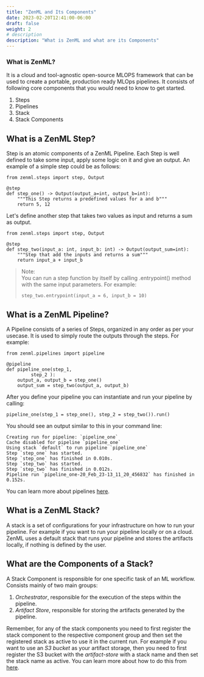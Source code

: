 ```yaml
---
title: "ZenML and Its Components"
date: 2023-02-20T12:41:00-06:00
draft: false
weight: 2
# description
description: "What is ZenML and what are its Components"
---
```


### What is ZenML?
It is a cloud and tool-agnostic open-source MLOPS framework that can be used to create a portable, production ready MLOps pipelines. It consists of following core components that you would need to know to get started.
1. Steps
2. Pipelines
3. Stack
4. Stack Components

## What is a ZenML Step?
Step is an atomic components of a ZenML Pipeline. Each Step is well defined to take some input, apply some logic on it and give an output. An example of a simple step could be as follows:

```{python}
from zenml.steps import step, Output

@step
def step_one() -> Output(output_a=int, output_b=int):
	"""This Step returns a predefined values for a and b"""
	return 5, 12
```

Let's define another step that takes two values as input and returns a sum as output.

```{python}
from zenml.steps import step, Output

@step
def step_two(input_a: int, input_b: int) -> Output(output_sum=int):
	"""Step that add the inputs and returns a sum"""
	return input_a + input_b
```


>Note:<br>You can run a step function by itself by calling .entrypoint() method with the same input parameters. For example: <br> 
>```{python} 
>step_two.entrypoint(input_a = 6, input_b = 10)
>```

## What is a ZenML Pipeline?
A Pipeline consists of a series of Steps, organized in any order as per your usecase. It is used to simply route the outputs through the steps. For example:

```{python}
from zenml.pipelines import pipeline

@pipeline
def pipeline_one(step_1, 
		 step_2 ):
    output_a, output_b = step_one()
    output_sum = step_two(output_a, output_b)
```
After you define your pipeline you can instantiate and run your pipeline by calling:
```{python}
pipeline_one(step_1 = step_one(), step_2 = step_two()).run()
```

You should see an output similar to this in your command line:
```{bash}
Creating run for pipeline: `pipeline_one`
Cache disabled for pipeline `pipeline_one`
Using stack `default` to run pipeline `pipeline_one`
Step `step_one` has started.
Step `step_one` has finished in 0.010s.
Step `step_two` has started.
Step `step_two` has finished in 0.012s.
Pipeline run `pipeline_one-20_Feb_23-13_11_20_456832` has finished in 0.152s.
```
You can learn more about pipelines [here](https://docs.zenml.io/starter-guide/pipelines).
## What is a ZenML Stack?
A stack is a set of configurations for your infrastructure on how to run your pipeline. For example if you want to run your pipeline locally or on a cloud. ZenML uses a default stack that runs your pipeline and stores the artifacts locally, if nothing is defined by the user.

## What are the Components of a Stack?
A Stack Component is responsible for one specific task of an ML workflow. Consists mainly of two main groups:
1. *Orchestrator*, responsible for the execution of the steps within the pipeline.
2. *Artifact Store*, responsible for storing the artifacts generated by the pipeline.

Remember, for any of the stack components you need to first register the stack component to the respective component group and then set the registered stack as active to use it in the current run. For example if you want to use an *S3 bucket* as your artifact storage, then you need to first register the S3 bucket with the *artifact-store* with a stack name and then set the stack name as active. You can learn more about how to do this from [here](https://docs.zenml.io/starter-guide/stacks/registering-stacks).